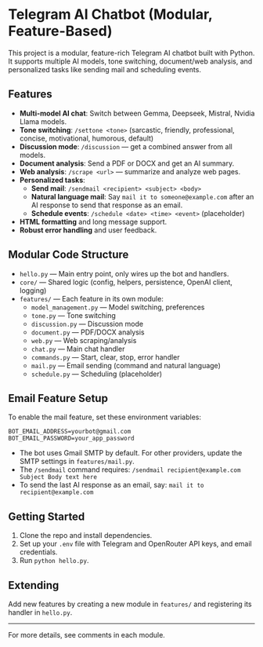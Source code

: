 # Telegram AI Chatbot (Modular, Feature-Based)

This project is a modular, feature-rich Telegram AI chatbot built with Python. It supports multiple AI models, tone switching, document/web analysis, and personalized tasks like sending mail and scheduling events.

## Features

- **Multi-model AI chat**: Switch between Gemma, Deepseek, Mistral, Nvidia Llama models.
- **Tone switching**: `/settone <tone>` (sarcastic, friendly, professional, concise, motivational, humorous, default)
- **Discussion mode**: `/discussion` — get a combined answer from all models.
- **Document analysis**: Send a PDF or DOCX and get an AI summary.
- **Web analysis**: `/scrape <url>` — summarize and analyze web pages.
- **Personalized tasks**:
  - **Send mail**: `/sendmail <recipient> <subject> <body>`
  - **Natural language mail**: Say `mail it to someone@example.com` after an AI response to send that response as an email.
  - **Schedule events**: `/schedule <date> <time> <event>` (placeholder)
- **HTML formatting** and long message support.
- **Robust error handling** and user feedback.

## Modular Code Structure

- `hello.py` — Main entry point, only wires up the bot and handlers.
- `core/` — Shared logic (config, helpers, persistence, OpenAI client, logging)
- `features/` — Each feature in its own module:
  - `model_management.py` — Model switching, preferences
  - `tone.py` — Tone switching
  - `discussion.py` — Discussion mode
  - `document.py` — PDF/DOCX analysis
  - `web.py` — Web scraping/analysis
  - `chat.py` — Main chat handler
  - `commands.py` — Start, clear, stop, error handler
  - `mail.py` — Email sending (command and natural language)
  - `schedule.py` — Scheduling (placeholder)

## Email Feature Setup

To enable the mail feature, set these environment variables:

```
BOT_EMAIL_ADDRESS=yourbot@gmail.com
BOT_EMAIL_PASSWORD=your_app_password
```

- The bot uses Gmail SMTP by default. For other providers, update the SMTP settings in `features/mail.py`.
- The `/sendmail` command requires: `/sendmail recipient@example.com Subject Body text here`
- To send the last AI response as an email, say: `mail it to recipient@example.com`

## Getting Started

1. Clone the repo and install dependencies.
2. Set up your `.env` file with Telegram and OpenRouter API keys, and email credentials.
3. Run `python hello.py`.

## Extending

Add new features by creating a new module in `features/` and registering its handler in `hello.py`.

---

For more details, see comments in each module.

